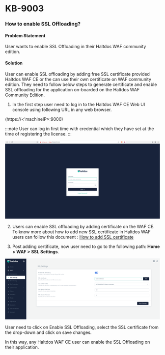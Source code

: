 # KB-9003

### **How to enable SSL Offloading?**

#### **Problem Statement**

User wants to enable SSL Offloading in their Haltdos WAF community edition.

#### **Solution**

User can enable SSL offloading by adding free SSL certificate provided Haltdos WAF CE or the can use their own certificate on WAF community edition. They need to follow below steps to generate certificate and enable SSL offloading for the application on-boarded on the Haltdos WAF Community Edition.

1. In the first step user need to log in to the Haltdos WAF CE Web UI console using following URL in any web browser.

(https://<'machineIP>:9000)

:::note
User can log in first time with credential which they have set at the time of registering the license.
:::

![](/img/cekb/login.png)

2. Users can enable SSL offloading by adding certificate on the WAF CE. To know more about how to add new SSL certificate in Haltdos WAF  users can follow this document : [How to add SSL certificate](/docs/community/kb/kb-9002.md) 

5. Post adding certificate, now user need to go to the following path: **Home > WAF > SSL Settings**. 

![SSL Certificate](/img/cekb/ssl_cert.png)

User need to click on Enable SSL Offloading, select the SSL certificate from the drop-down and click on save changes.

In this way, any Haltdos WAF CE user can enable the SSL Offloading on their application.
